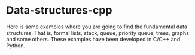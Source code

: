 # Data-structures-cpp
Here is some examples where you are going to find the fundamental data structures. That is, formal lists, stack, queue, priority queue, trees, graphs and some others. These examples have been developed in C/C++ and Python. 
